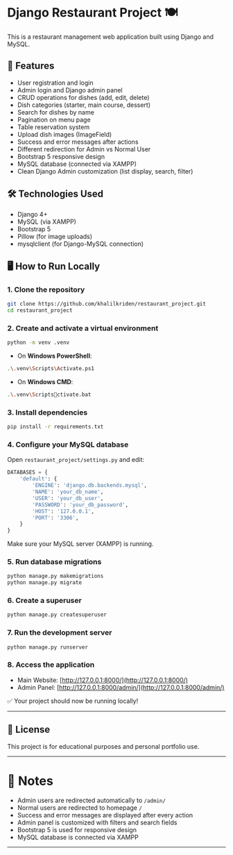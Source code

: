 # Django Restaurant Project 🍽️

This is a restaurant management web application built using Django and MySQL.

## 🚀 Features

- User registration and login
- Admin login and Django admin panel
- CRUD operations for dishes (add, edit, delete)
- Dish categories (starter, main course, dessert)
- Search for dishes by name
- Pagination on menu page
- Table reservation system
- Upload dish images (ImageField)
- Success and error messages after actions
- Different redirection for Admin vs Normal User
- Bootstrap 5 responsive design
- MySQL database (connected via XAMPP)
- Clean Django Admin customization (list display, search, filter)

## 🛠️ Technologies Used

- Django 4+
- MySQL (via XAMPP)
- Bootstrap 5
- Pillow (for image uploads)
- mysqlclient (for Django-MySQL connection)

## 🖥️ How to Run Locally

### 1. Clone the repository

```bash
git clone https://github.com/khalilkriden/restaurant_project.git
cd restaurant_project
```

### 2. Create and activate a virtual environment

```bash
python -m venv .venv
```

- On **Windows PowerShell**:

```bash
.\.venv\Scripts\Activate.ps1
```

- On **Windows CMD**:

```bash
.\.venv\Scriptsctivate.bat
```

### 3. Install dependencies

```bash
pip install -r requirements.txt
```

### 4. Configure your MySQL database

Open `restaurant_project/settings.py` and edit:

```python
DATABASES = {
    'default': {
        'ENGINE': 'django.db.backends.mysql',
        'NAME': 'your_db_name',
        'USER': 'your_db_user',
        'PASSWORD': 'your_db_password',
        'HOST': '127.0.0.1',
        'PORT': '3306',
    }
}
```

Make sure your MySQL server (XAMPP) is running.

### 5. Run database migrations

```bash
python manage.py makemigrations
python manage.py migrate
```

### 6. Create a superuser

```bash
python manage.py createsuperuser
```

### 7. Run the development server

```bash
python manage.py runserver
```

### 8. Access the application

- Main Website: [http://127.0.0.1:8000/](http://127.0.0.1:8000/)
- Admin Panel: [http://127.0.0.1:8000/admin/](http://127.0.0.1:8000/admin/)

✅ Your project should now be running locally!

---

## 📜 License

This project is for educational purposes and personal portfolio use.

---

# 🎯 Notes

- Admin users are redirected automatically to `/admin/`
- Normal users are redirected to homepage `/`
- Success and error messages are displayed after every action
- Admin panel is customized with filters and search fields
- Bootstrap 5 is used for responsive design
- MySQL database is connected via XAMPP

---